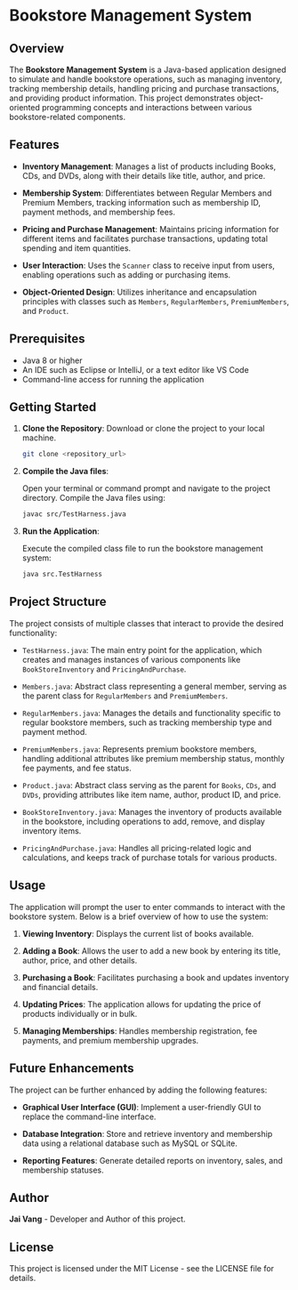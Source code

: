 # Bookstore Management System

## Overview

The **Bookstore Management System** is a Java-based application designed to simulate and handle bookstore operations, such as managing inventory, tracking membership details, handling pricing and purchase transactions, and providing product information. This project demonstrates object-oriented programming concepts and interactions between various bookstore-related components.

## Features

- **Inventory Management**: Manages a list of products including Books, CDs, and DVDs, along with their details like title, author, and price.

- **Membership System**: Differentiates between Regular Members and Premium Members, tracking information such as membership ID, payment methods, and membership fees.

- **Pricing and Purchase Management**: Maintains pricing information for different items and facilitates purchase transactions, updating total spending and item quantities.

- **User Interaction**: Uses the `Scanner` class to receive input from users, enabling operations such as adding or purchasing items.

- **Object-Oriented Design**: Utilizes inheritance and encapsulation principles with classes such as `Members`, `RegularMembers`, `PremiumMembers`, and `Product`.

## Prerequisites

- Java 8 or higher
- An IDE such as Eclipse or IntelliJ, or a text editor like VS Code
- Command-line access for running the application

## Getting Started

1. **Clone the Repository**: Download or clone the project to your local machine.

   ```bash
   git clone <repository_url>
   ```

2. **Compile the Java files**:

   Open your terminal or command prompt and navigate to the project directory. Compile the Java files using:

   ```bash
   javac src/TestHarness.java
   ```

3. **Run the Application**:

   Execute the compiled class file to run the bookstore management system:

   ```bash
   java src.TestHarness
   ```

## Project Structure

The project consists of multiple classes that interact to provide the desired functionality:

- `TestHarness.java`: The main entry point for the application, which creates and manages instances of various components like `BookStoreInventory` and `PricingAndPurchase`.

- `Members.java`: Abstract class representing a general member, serving as the parent class for `RegularMembers` and `PremiumMembers`.

- `RegularMembers.java`: Manages the details and functionality specific to regular bookstore members, such as tracking membership type and payment method.

- `PremiumMembers.java`: Represents premium bookstore members, handling additional attributes like premium membership status, monthly fee payments, and fee status.

- `Product.java`: Abstract class serving as the parent for `Books`, `CDs`, and `DVDs`, providing attributes like item name, author, product ID, and price.

- `BookStoreInventory.java`: Manages the inventory of products available in the bookstore, including operations to add, remove, and display inventory items.

- `PricingAndPurchase.java`: Handles all pricing-related logic and calculations, and keeps track of purchase totals for various products.

## Usage

The application will prompt the user to enter commands to interact with the bookstore system. Below is a brief overview of how to use the system:

1. **Viewing Inventory**: Displays the current list of books available.

2. **Adding a Book**: Allows the user to add a new book by entering its title, author, price, and other details.

3. **Purchasing a Book**: Facilitates purchasing a book and updates inventory and financial details.

4. **Updating Prices**: The application allows for updating the price of products individually or in bulk.

5. **Managing Memberships**: Handles membership registration, fee payments, and premium membership upgrades.

## Future Enhancements

The project can be further enhanced by adding the following features:

- **Graphical User Interface (GUI)**: Implement a user-friendly GUI to replace the command-line interface.

- **Database Integration**: Store and retrieve inventory and membership data using a relational database such as MySQL or SQLite.

- **Reporting Features**: Generate detailed reports on inventory, sales, and membership statuses.

## Author

**Jai Vang** - Developer and Author of this project.

## License

This project is licensed under the MIT License - see the LICENSE file for details.

